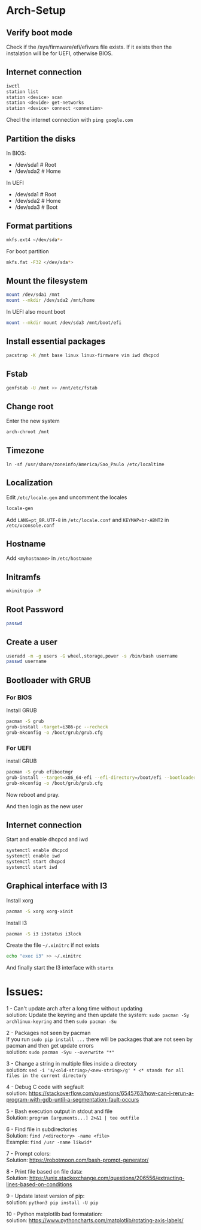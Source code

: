 # Arch-Setup

## Verify boot mode
Check if the /sys/firmware/efi/efivars file exists.
If it exists then the instalation will be for UEFI, otherwise BIOS.

## Internet connection
``` bash
iwctl
station list
station <device> scan
station <devide> get-networks
station <device> connect <connetion>
```
Checl the internet connection with `ping google.com`

## Partition the disks
In BIOS:
- /dev/sda1   # Root
- /dev/sda2   # Home

In UEFI
- /dev/sda1   # Root
- /dev/sda2   # Home
- /dev/sda3   # Boot

## Format partitions
``` bash
mkfs.ext4 </dev/sda*>
```
For boot partition
``` bash
mkfs.fat -F32 </dev/sda*>
```

## Mount the filesystem
``` bash
mount /dev/sda1 /mnt
mount --mkdir /dev/sda2 /mnt/home
```
In UEFI also mount boot
``` bash
mount --mkdir mount /dev/sda3 /mnt/boot/efi
```

## Install essential packages
``` bash
pacstrap -K /mnt base linux linux-firmware vim iwd dhcpcd
```

## Fstab
``` bash
genfstab -U /mnt >> /mnt/etc/fstab
```

## Change root
Enter the new system
``` bash
arch-chroot /mnt
```

## Timezone
```
ln -sf /usr/share/zoneinfo/America/Sao_Paulo /etc/localtime
```

## Localization
Edit `/etc/locale.gen` and uncomment the locales
``` bash
locale-gen
```
Add `LANG=pt_BR.UTF-8` in `/etc/locale.conf` and `KEYMAP=br-ABNT2` in `/etc/vconsole.conf`

## Hostname
Add `<myhostname>` in `/etc/hostname`

## Initramfs
``` bash
mkinitcpio -P
```

## Root Password
``` bash
passwd
```

## Create a user
``` bash
useradd -m -g users -G wheel,storage,power -s /bin/bash username
passwd username
```

## Bootloader with GRUB
### For BIOS
Install GRUB
``` bash
pacman -S grub
grub-install -target=i386-pc --recheck
grub-mkconfig -o /boot/grub/grub.cfg
```
### For UEFI
install GRUB
``` bash
pacman -S grub efibootmgr
grub-install --target=x86_64-efi --efi-directory=/boot/efi --bootloader-id=arch_grub --recheck
grub-mkconfig -o /boot/grub/grub.cfg
```
Now reboot and pray.

And then login as the new user

## Internet connection
Start and enable dhcpcd and iwd
``` bash
systemctl enable dhcpcd
systemctl enable iwd
systemctl start dhcpcd
systemctl start iwd
```

## Graphical interface with I3
Install xorg
``` bash
pacman -S xorg xorg-xinit
```
Install I3
``` bash
pacman -S i3 i3status i3lock
```
Create the file `~/.xinitrc` if not exists
``` bash
echo "exec i3" >> ~/.xinitrc
```
And finally start the I3 interface with `startx`


# Issues:
1 - Can't update arch after a long time without updating\
solution: Update the keyring and then update the system: `sudo pacman -Sy archlinux-keyring` and then `sudo pacman -Su`

2 -  Packages not seen by pacman\
If you run `sudo pip install ...` there will be packages that are not seen by pacman and then get update errors\
solution: `sudo pacman -Syu --overwrite "*"`

3 - Change a string in multiple files inside a directory\
solution: `sed -i 's/<old-string>/<new-string>/g' * <* stands for all files in the current directory`

4 - Debug C code with segfault\
solution: https://stackoverflow.com/questions/6545763/how-can-i-rerun-a-program-with-gdb-until-a-segmentation-fault-occurs

5 - Bash execution output in stdout and file\
Solution: `program [arguments...] 2>&1 | tee outfile`

6 - Find file in subdirectories\
Solution: `find /<directory> -name <file>`\
Example: `find /usr -name likwid*`

7 - Prompt colors:\
Solution: https://robotmoon.com/bash-prompt-generator/

8 - Print file based on file data:\
Solution: https://unix.stackexchange.com/questions/206556/extracting-lines-based-on-conditions

9 - Update latest version of pip:\
solution: `python3 pip install -U pip`

10 - Python matplotlib bad formatation:\
solution: https://www.pythoncharts.com/matplotlib/rotating-axis-labels/



